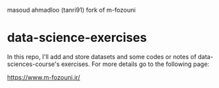 masoud ahmadloo (tanri91) fork of m-fozouni
# data-science-exercises
In this repo, I'll add and store datasets and some codes or notes of data-sciences-course's exercises. For more details go to the following page:

https://www.m-fozouni.ir/ 

